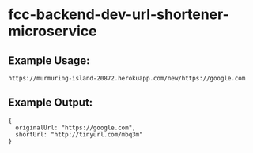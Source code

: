 # fcc-backend-dev-url-shortener-microservice

## Example Usage:

```
https://murmuring-island-20872.herokuapp.com/new/https://google.com
```

## Example Output:
```
{
  originalUrl: "https://google.com",
  shortUrl: "http://tinyurl.com/mbq3m"
}
```